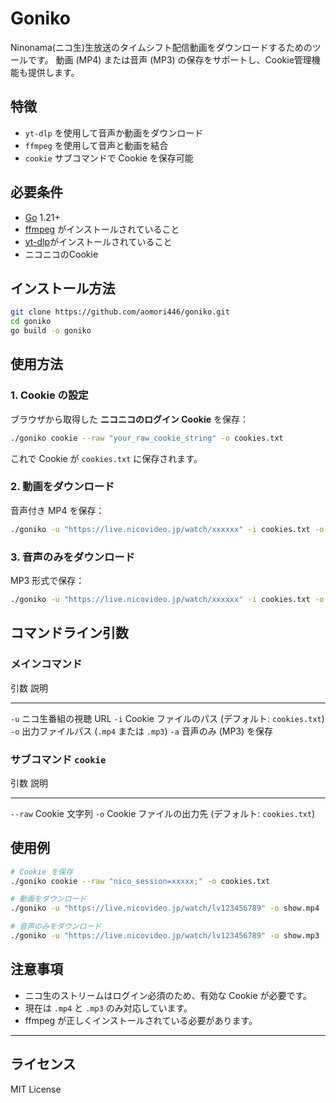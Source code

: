 # Goniko

Ninonama(ニコ生)生放送のタイムシフト配信動画をダウンロードするためのツールです。
動画 (MP4) または音声 (MP3) の保存をサポートし、Cookie管理機能も提供します。

## 特徴

-   `yt-dlp` を使用して音声か動画をダウンロード
-   `ffmpeg` を使用して音声と動画を結合
-   `cookie` サブコマンドで Cookie を保存可能

## 必要条件

-   [Go](https://go.dev/) 1.21+
-   [ffmpeg](https://ffmpeg.org/) がインストールされていること
-   [yt-dlp](https://github.com/yt-dlp/yt-dlp)がインストールされていること
-   ニコニコのCookie

## インストール方法

``` bash
git clone https://github.com/aomori446/goniko.git
cd goniko
go build -o goniko
```

## 使用方法

### 1. Cookie の設定

ブラウザから取得した **ニコニコのログイン Cookie** を保存：

``` bash
./goniko cookie --raw "your_raw_cookie_string" -o cookies.txt
```

これで Cookie が `cookies.txt` に保存されます。

### 2. 動画をダウンロード

音声付き MP4 を保存：

``` bash
./goniko -u "https://live.nicovideo.jp/watch/xxxxxx" -i cookies.txt -o output.mp4
```

### 3. 音声のみをダウンロード

MP3 形式で保存：

``` bash
./goniko -u "https://live.nicovideo.jp/watch/xxxxxx" -i cookies.txt -o output.mp3 -a
```

## コマンドライン引数

### メインコマンド

  引数   説明
  ------ ---------------------------------------------------
  `-u`   ニコ生番組の視聴 URL
  `-i`   Cookie ファイルのパス (デフォルト: `cookies.txt`)
  `-o`   出力ファイルパス (`.mp4` または `.mp3`)
  `-a`   音声のみ (MP3) を保存

### サブコマンド `cookie`

  引数      説明
  --------- -----------------------------------------------------
  `--raw`   Cookie 文字列
  `-o`      Cookie ファイルの出力先 (デフォルト: `cookies.txt`)

## 使用例

``` bash
# Cookie を保存
./goniko cookie --raw "nico_session=xxxxx;" -o cookies.txt

# 動画をダウンロード
./goniko -u "https://live.nicovideo.jp/watch/lv123456789" -o show.mp4

# 音声のみをダウンロード
./goniko -u "https://live.nicovideo.jp/watch/lv123456789" -o show.mp3 -a
```

## 注意事項

-   ニコ生のストリームはログイン必須のため、有効な Cookie が必要です。
-   現在は `.mp4` と `.mp3` のみ対応しています。
-   ffmpeg が正しくインストールされている必要があります。

------------------------------------------------------------------------

## ライセンス

MIT License
